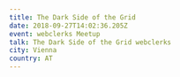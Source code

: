 ```yaml
---
title: The Dark Side of the Grid
date: 2018-09-27T14:02:36.205Z
event: webclerks Meetup
talk: The Dark Side of the Grid webclerks
city: Vienna
country: AT
---
```


